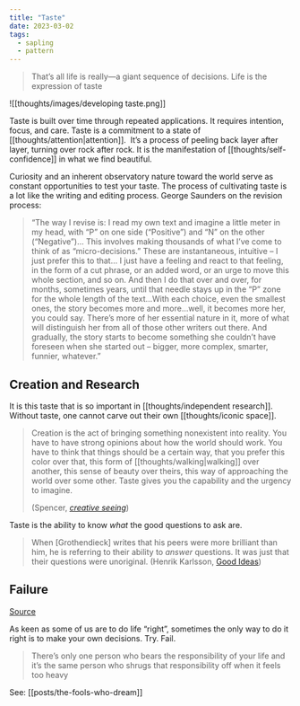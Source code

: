 ```yaml
---
title: "Taste"
date: 2023-03-02
tags:
  - sapling
  - pattern
---
```


> That’s all life is really—a giant sequence of decisions. Life is the expression of taste

![[thoughts/images/developing taste.png]]

Taste is built over time through repeated applications. It requires intention, focus, and care. Taste is a commitment to a state of [[thoughts/attention|attention]].  It’s a process of peeling back layer after layer, turning over rock after rock. It is the manifestation of [[thoughts/self-confidence]] in what we find beautiful.

Curiosity and an inherent observatory nature toward the world serve as constant opportunities to test your taste. The process of cultivating taste is a lot like the writing and editing process. George Saunders on the revision process:

> “The way I revise is: I read my own text and imagine a little meter in my head, with “P” on one side (“Positive”) and “N” on the other (“Negative”)... This involves making thousands of what I’ve come to think of as “micro-decisions.” These are instantaneous, intuitive – I just prefer this to that… I just have a feeling and react to that feeling, in the form of a cut phrase, or an added word, or an urge to move this whole section, and so on. And then I do that over and over, for months, sometimes years, until that needle stays up in the “P” zone for the whole length of the text…With each choice, even the smallest ones, the story becomes more and more…well, it becomes more her, you could say. There’s more of her essential nature in it, more of what will distinguish her from all of those other writers out there. And gradually, the story starts to become something she couldn’t have foreseen when she started out – bigger, more complex, smarter, funnier, whatever.”

## Creation and Research

It is this taste that is so important in [[thoughts/independent research]]. Without taste, one cannot carve out their own [[thoughts/iconic space]].

> Creation is the act of bringing something nonexistent into reality. You have to have strong opinions about how the world should work. You have to think that things should be a certain way, that you prefer this color over that, this form of [[thoughts/walking|walking]] over another, this sense of beauty over theirs, this way of approaching the world over some other. Taste gives you the capability and the urgency to imagine.
>
> (Spencer, _[creative seeing](https://spencerchang.substack.com/p/creative-seeing)_)

Taste is the ability to know _what_ the good questions to ask are.

> When [Grothendieck] writes that his peers were more brilliant than him, he is referring to their ability to *answer* questions. It was just that their questions were unoriginal. (Henrik Karlsson, [Good Ideas](https://www.henrikkarlsson.xyz/p/good-ideas))

## Failure

[Source](https://mindmine.substack.com/p/on-self-trust)

As keen as some of us are to do life “right”, sometimes the only way to do it right is to make your own decisions. Try. Fail.

> There’s only one person who bears the responsibility of your life and it’s the same person who shrugs that responsibility off when it feels too heavy

See: [[posts/the-fools-who-dream]]
